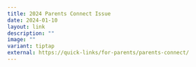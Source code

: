 ```yaml
---
title: 2024 Parents Connect Issue
date: 2024-01-10
layout: link
description: ""
image: ""
variant: tiptap
external: https://quick-links/for-parents/parents-connect/
---
```


